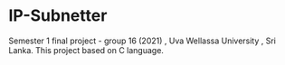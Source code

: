 # IP-Subnetter
Semester 1 final project - group 16 (2021) , Uva Wellassa University , Sri Lanka.
This project based on C language.

